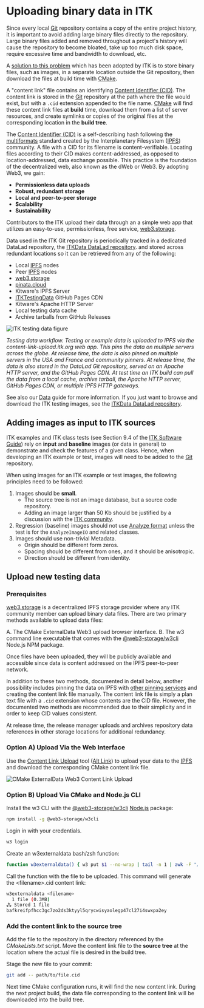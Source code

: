 Uploading binary data in ITK
============================

Since every local [Git] repository contains a copy of the entire project
history, it is important to avoid adding large binary files directly to the
repository. Large binary files added and removed throughout a project's history
will cause the repository to become bloated, take up too much disk space,
require excessive time and bandwidth to download, etc.

A [solution to this problem] which has been adopted by ITK is to store binary
files, such as images, in a separate location outside the Git repository, then
download the files at build time with [CMake].

A "content link" file contains an identifying [Content Identifier (CID)]. The content
link is stored in the [Git] repository at the path where the file would exist,
but with a `.cid` extension appended to the file name. [CMake] will find
these content link files at **build** time, download them from a list of server
resources, and create symlinks or copies of the original files at the
corresponding location in the **build tree**.

The [Content Identifier (CID)] is a self-describing hash following the
[multiformats] standard created by the
Interplanetary Filesystem ([IPFS]) community. A file
with a CID for its filename is content-verifiable. Locating files
according to their CID makes content-addressed, as opposed to
location-addressed, data exchange possible. This practice is the
foundation of the decentralized web, also known as the dWeb or Web3. By
adopting Web3, we gain:

- **Permissionless data uploads**
- **Robust, redundant storage**
- **Local and peer-to-peer storage**
- **Scalability**
- **Sustainability**

Contributors to the ITK upload their data through an a simple web app
that utilizes an easy-to-use, permissionless, free service, [web3.storage].

Data used in the ITK Git repository is periodically tracked in a
dedicated DataLad repository, the [ITKData DataLad repository].
and stored across redundant locations so it can be retrieved from any of
the following:

- Local [IPFS](https://ipfs.io/) nodes
- Peer [IPFS](https://ipfs.io/) nodes
- [web3.storage](https://web3.storage/)
- [pinata.cloud](https://pinata.cloud)
- Kitware's IPFS Server
- [ITKTestingData](https://github.com/InsightSoftwareConsortium/ITKTestingData) GitHub Pages CDN
- Kitware's Apache HTTP Server
- Local testing data cache
- Archive tarballs from GitHub Releases

![ITK testing data figure](./itk-testing-data.png)

*Testing data workflow. Testing or example data is uploaded to IPFS via the content-link-upload.itk.org web app.
This pins the data on multiple servers across the globe.
At release time, the data is also pinned on multiple servers in the USA and France and community pinners.
At release time, the data is also stored in the DataLad Git repository, served on an Apache HTTP server, and the GitHub Pages CDN.
At test time an ITK build can pull the data from a local cache, archive tarball, the Apache HTTP server, GitHub Pages CDN, or multiple IPFS HTTP gateways.*

See also our [Data](data.md) guide for more information. If you just
want to browse and download the ITK testing images, see the
[ITKData DataLad repository].

Adding images as input to ITK sources
-------------------------------------

ITK examples and ITK class tests (see Section 9.4 of the
[ITK Software Guide]) rely on **input** and **baseline** images (or data in
general) to demonstrate and check the features of a given class. Hence, when
developing an ITK example or test, images will need to be added to the [Git]
repository.

When using images for an ITK example or test images, the following principles
need to be followed:

  1. Images should be **small**.
     * The source tree is not an image database, but a source code repository.
     * Adding an image larger than 50 Kb should be justified by a discussion
      with the [ITK community].
  2. Regression (baseline) images should not use [Analyze format] unless the
     test is for the `AnalyzeImageIO` and related classes.
  3. Images should use non-trivial Metadata.
     * Origin should be different form zeros.
     * Spacing should be different from ones, and it should be anisotropic.
     * Direction should be different from identity.

Upload new testing data
-----------------------

### Prerequisites

[web3.storage] is a decentralized IPFS storage
provider where any ITK community member can upload binary data files.
There are two primary methods available to upload data files:

A.  The CMake ExternalData Web3 upload browser interface.
B.  The <span class="title-ref">w3</span> command line executable that
    comes with the [@web3-storage/w3cli] Node.js NPM package.

Once files have been uploaded, they will be publicly
available and accessible since data is content addressed on the IPFS
peer-to-peer network.

In addition to these two methods, documented in detail below, another
possibility includes pinning the data on IPFS with [other pinning services]
and creating the content link file manually. The content link file is simply a
plan text file with a `.cid` extension whose contents are the CID file.
However, the documented two methods are recommended due to their simplicity
and in order to keep CID values consistent.

At release time, the release manager uploads and archives repository data
references in other storage locations for additional redundancy.

### Option A) Upload Via the Web Interface

Use the [Content Link Upload]
tool ([Alt Link]) to
upload your data to the [IPFS] and download the
corresponding CMake content link file.

![[CMake ExternalData Web3
Content Link Upload](https://content-link-upload.itk.org/)](./content-link-upload.png)

### Option B) Upload Via CMake and Node.js CLI

Install the <span class="title-ref">w3</span> CLI with the
[@web3-storage/w3cli] [Node.js] package:

```bash
npm install -g @web3-storage/w3cli
```

Login in with your credentials.

```bash
w3 login
```

Create an <span class="title-ref">w3externaldata</span> bash/zsh
function:

```bash
function w3externaldata() { w3 put $1 --no-wrap | tail -n 1 | awk -F "/ipfs/" '{print $2}' | tee $1.cid }
```

Call the function with the file to be uploaded. This command will
generate the <span class="title-ref">\<filename\>.cid</span> content
link:

```bash
w3externaldata <filename>
  1 file (0.3MB)
⁂ Stored 1 file
bafkreifpfhcc3gc7zo2ds3ktyyl5qrycwisyaolegp47cl27i4swxpa2ey
```

### Add the content link to the source tree

Add the file to the repository in the directory referenced by the
*CMakeLists.txt* script. Move the content link file to the **source tree** at
the location where the actual file is desired in the build tree.

Stage the new file to your commit:

```bash
git add -- path/to/file.cid
```

Next time CMake configuration runs, it will find the new content link. During
the next project build, the data file corresponding to the content link will
be downloaded into the build tree.

[Alt Link]: https://content-link-upload.itk.eth.limo
[Analyze format]: http://www.grahamwideman.com/gw/brain/analyze/formatdoc.htm
[Content Identifier (CID)]: https://docs.ipfs.tech/concepts/content-addressing/
[Content Link Upload]: https://content-link-upload.itk.org
[CONTRIBUTING.md]: ../CONTRIBUTING.md
[CMake]: https://cmake.org/
[Git]: https://git-scm.com/
[IPFS]: https://ipfs.io/
[ITKData Datalad repository]: https://gin.g-node.org/InsightSoftwareConsortium/ITKData/src/main
[ITK community]: https://discourse.itk.org/
[ITK Sphinx Examples]: https://itk.org/ITKExamples/index.html
[ITK Software Guide]: https://itk.org/ItkSoftwareGuide.pdf
[ITKTestingData]: https://github.com/InsightSoftwareConsortium/ITKTestingData
[MD5 hash]: https://en.wikipedia.org/wiki/MD5
[multiformats]: https://multiformats.io/
[Node.js]: https://nodejs.org/
[other pinning services]: https://docs.ipfs.tech/how-to/work-with-pinning-services/
[SHA512 hash]: https://en.wikipedia.org/wiki/SHA-2
[solution to this problem]: https://blog.kitware.com/cmake-externaldata-using-large-files-with-distributed-version-control/
[web3.storage]: https://web3.storage/
[@web3-storage/w3cli]: https://www.npmjs.com/package/@web3-storage/w3cli
